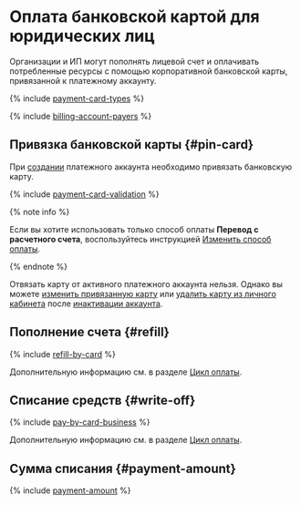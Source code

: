# Оплата банковской картой для юридических лиц

Организации и ИП могут пополнять лицевой счет и оплачивать потребленные ресурсы с помощью корпоративной банковской карты, привязанной к платежному аккаунту.

{% include [payment-card-types](../../_includes/billing/payment-card-types.md) %}

{% include [billing-account-payers](../../billing/_includes/billing-account-payers.md) %}

## Привязка банковской карты {#pin-card}

При [создании](../quickstart/index.md) платежного аккаунта необходимо привязать банковскую карту.

{% include [payment-card-validation](../_includes/payment-card-validation.md) %}

{% note info %}

Если вы хотите использовать только способ оплаты **Перевод с расчетного счета**, воспользуйтесь инструкцией [Изменить способ оплаты](../operations/change-payment-method.md).

{% endnote %}


Отвязать карту от активного платежного аккаунта нельзя. Однако вы можете [изменить привязанную карту](../operations/pin-card.md#change_card) или [удалить карту из личного кабинета](../operations/pin-card.md#remove-card) после [инактивации аккаунта](../operations/delete-account.md).

## Пополнение счета {#refill}

{% include [refill-by-card](../_includes/refill-by-card.md) %}

Дополнительную информацию см. в разделе [Цикл оплаты](billing-cycle-individual.md).


## Списание средств {#write-off}

{% include [pay-by-card-business](../_includes/pay-by-card-business.md) %}




Дополнительную информацию см. в разделе [Цикл оплаты](billing-cycle-business.md).


## Сумма списания {#payment-amount}

{% include [payment-amount](../_includes/payment-amount.md) %}